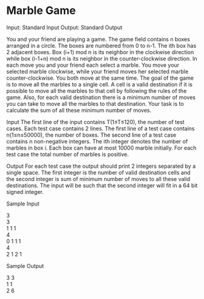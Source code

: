 Marble Game
=============================
Input: Standard Input 
Output: Standard Output 
 
You and your friend are playing a game. The game field contains n boxes arranged in a circle. The boxes are numbered from 0 to n-1. The ith box has 2 adjacent boxes. Box (i+1) mod n is its neighbor in the clockwise direction while box (i-1+n) mod n is its neighbor in the counter-clockwise direction. In each move you and your friend each select a marble. You move your selected marble clockwise, while your friend moves her selected marble counter-clockwise. You both move at the same time. The goal of the game is to move all the marbles to a single cell. A cell is a valid destination if it is possible to move all the marbles to that cell by following the rules of the game. Also, for each valid destination there is a minimum number of moves you can take to move all the marbles to that destination. Your task is to calculate the sum of all these minimum number of moves. 
 
Input 
The first line of the input contains T(1≤T≤120), the number of test cases. Each test case contains 2 lines.  The first line of a test case contains n(1≤n≤50000), the number of boxes. The second line of a test case contains n non-negative integers. The ith integer denotes the number of marbles in box i. Each box can have at most 10000 marble initially. For each test case the total number of marbles is positive. 
 
Output 
For each test case the output should print 2 integers separated by a single space. The first integer is the number of valid destination cells and the second integer is sum of minimum number of moves to all these valid destinations. The input will be such that the second integer will fit in a 64 bit signed integer. 
 
Sample Input 

3<br>
3<br>
1 1 1<br>
4<br>
0 1 1 1<br>
4<br>
2 1 2 1<br>


Sample Output
 
3 3<br>
1 1<br>
2 6